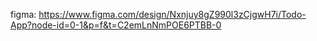 figma: https://www.figma.com/design/Nxnjuy8gZ990l3zCjgwH7i/Todo-App?node-id=0-1&p=f&t=C2emLnNmPOE6PTBB-0